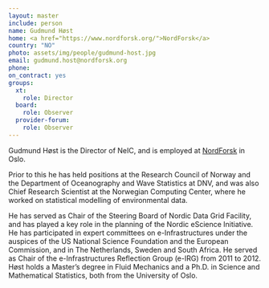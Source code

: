 ```yaml
---
layout: master
include: person
name: Gudmund Høst
home: <a href="https://www.nordforsk.org/">NordForsk</a>
country: "NO"
photo: assets/img/people/gudmund-host.jpg
email: gudmund.host@nordforsk.org
phone:
on_contract: yes
groups:
  xt:
    role: Director
  board:
    role: Observer
  provider-forum:
    role: Observer
---
```

Gudmund Høst is the Director of NeIC, and is employed at
[NordForsk](https://www.nordforsk.org/) in Oslo.

Prior to this he has held positions at the Research Council of Norway and the
Department of Oceanography and Wave Statistics at DNV, and was also Chief
Research Scientist at the Norwegian Computing Center, where he worked on
statistical modelling of environmental data.

He has served as Chair of the Steering Board of Nordic Data Grid Facility, and
has played a key role in the planning of the Nordic eScience Initiative. He has
participated in expert committees on e-Infrastructures under the auspices of the
US National Science Foundation and the European Commission, and in The
Netherlands, Sweden and South Africa. He served as Chair of the
e-Infrastructures Reflection Group (e-IRG) from 2011 to 2012. Høst holds a
Master’s degree in Fluid Mechanics and a Ph.D. in Science and Mathematical
Statistics, both from the University of Oslo.
